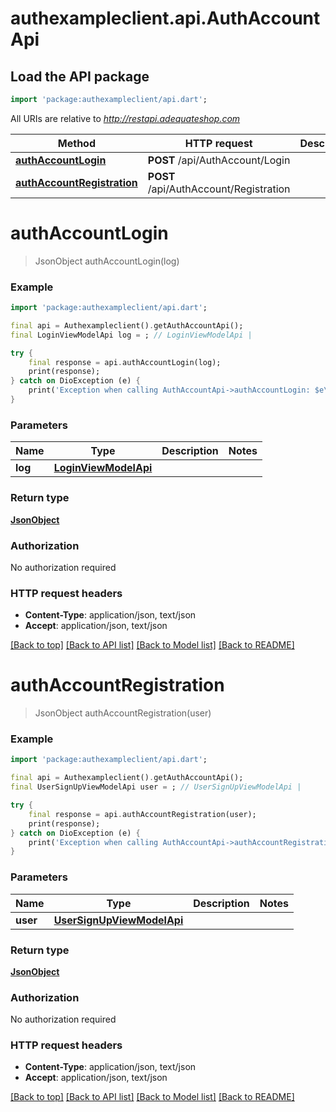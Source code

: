 # authexampleclient.api.AuthAccountApi

## Load the API package
```dart
import 'package:authexampleclient/api.dart';
```

All URIs are relative to *http://restapi.adequateshop.com*

Method | HTTP request | Description
------------- | ------------- | -------------
[**authAccountLogin**](AuthAccountApi.md#authaccountlogin) | **POST** /api/AuthAccount/Login | 
[**authAccountRegistration**](AuthAccountApi.md#authaccountregistration) | **POST** /api/AuthAccount/Registration | 


# **authAccountLogin**
> JsonObject authAccountLogin(log)



### Example
```dart
import 'package:authexampleclient/api.dart';

final api = Authexampleclient().getAuthAccountApi();
final LoginViewModelApi log = ; // LoginViewModelApi | 

try {
    final response = api.authAccountLogin(log);
    print(response);
} catch on DioException (e) {
    print('Exception when calling AuthAccountApi->authAccountLogin: $e\n');
}
```

### Parameters

Name | Type | Description  | Notes
------------- | ------------- | ------------- | -------------
 **log** | [**LoginViewModelApi**](LoginViewModelApi.md)|  | 

### Return type

[**JsonObject**](JsonObject.md)

### Authorization

No authorization required

### HTTP request headers

 - **Content-Type**: application/json, text/json
 - **Accept**: application/json, text/json

[[Back to top]](#) [[Back to API list]](../README.md#documentation-for-api-endpoints) [[Back to Model list]](../README.md#documentation-for-models) [[Back to README]](../README.md)

# **authAccountRegistration**
> JsonObject authAccountRegistration(user)



### Example
```dart
import 'package:authexampleclient/api.dart';

final api = Authexampleclient().getAuthAccountApi();
final UserSignUpViewModelApi user = ; // UserSignUpViewModelApi | 

try {
    final response = api.authAccountRegistration(user);
    print(response);
} catch on DioException (e) {
    print('Exception when calling AuthAccountApi->authAccountRegistration: $e\n');
}
```

### Parameters

Name | Type | Description  | Notes
------------- | ------------- | ------------- | -------------
 **user** | [**UserSignUpViewModelApi**](UserSignUpViewModelApi.md)|  | 

### Return type

[**JsonObject**](JsonObject.md)

### Authorization

No authorization required

### HTTP request headers

 - **Content-Type**: application/json, text/json
 - **Accept**: application/json, text/json

[[Back to top]](#) [[Back to API list]](../README.md#documentation-for-api-endpoints) [[Back to Model list]](../README.md#documentation-for-models) [[Back to README]](../README.md)

